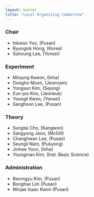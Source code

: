 ```yaml
---
layout: banner
title: "Local Organizing Committee"
---
```

### Chair

* Inkwon Yoo, (Pusan)
* Byungsik Hong, (Korea)
* Suhoung Lee, (Yonsei)

### Experiment

* Minjung Kweon, (Inha)
* Dongho Moon, (Jeonnam)
* Yongsun Kim, (Sejong)
* Eun-joo Kim, (Jeonbuk)
* Youngil Kwon, (Yonsei)
* Sanghoon Lee, (Pusan)

### Theory

* Sungtai Cho, (Kangwon)
* Sangyong Jeon, (McGill)
* Changhwan Lee, (Pusan)
* Seungil Nam, (Pukyong)
* Jinhee Yoon, (Inha)
* Youngman Kim, (Inst. Basic Science)

### Administration

* Beomgyu Kim, (Pusan)
* Bonghwi Lim (Pusan)
* Minjae Isaac Kwon (Pusan)